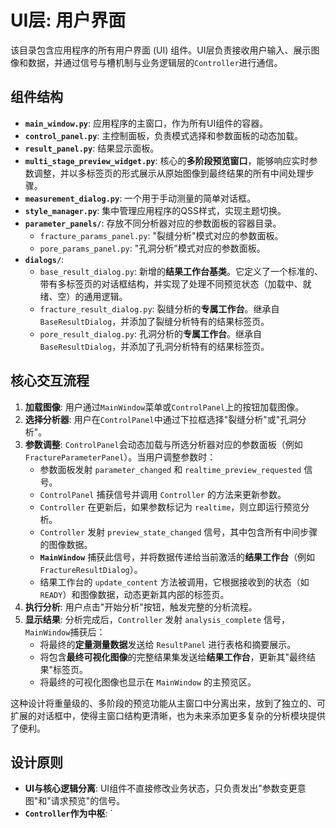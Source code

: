 # UI层: 用户界面

该目录包含应用程序的所有用户界面 (UI) 组件。UI层负责接收用户输入、展示图像和数据，并通过信号与槽机制与业务逻辑层的`Controller`进行通信。

## 组件结构

-   **`main_window.py`**: 应用程序的主窗口，作为所有UI组件的容器。
-   **`control_panel.py`**: 主控制面板，负责模式选择和参数面板的动态加载。
-   **`result_panel.py`**: 结果显示面板。
-   **`multi_stage_preview_widget.py`**: 核心的**多阶段预览窗口**，能够响应实时参数调整，并以多标签页的形式展示从原始图像到最终结果的所有中间处理步骤。
-   **`measurement_dialog.py`**: 一个用于手动测量的简单对话框。
-   **`style_manager.py`**: 集中管理应用程序的QSS样式，实现主题切换。
-   **`parameter_panels/`**: 存放不同分析器对应的参数面板的容器目录。
    -   `fracture_params_panel.py`: "裂缝分析"模式对应的参数面板。
    -   `pore_params_panel.py`: "孔洞分析"模式对应的参数面板。
-   **`dialogs/`**:
    - `base_result_dialog.py`: 新增的**结果工作台基类**。它定义了一个标准的、带有多标签页的对话框结构，并实现了处理不同预览状态（加载中、就绪、空）的通用逻辑。
    - `fracture_result_dialog.py`: 裂缝分析的**专属工作台**。继承自 `BaseResultDialog`，并添加了裂缝分析特有的结果标签页。
    - `pore_result_dialog.py`: 孔洞分析的**专属工作台**。继承自 `BaseResultDialog`，并添加了孔洞分析特有的结果标签页。

## 核心交互流程

1. **加载图像**: 用户通过`MainWindow`菜单或`ControlPanel`上的按钮加载图像。
2. **选择分析器**: 用户在`ControlPanel`中通过下拉框选择"裂缝分析"或"孔洞分析"。
3. **参数调整**: `ControlPanel`会动态加载与所选分析器对应的参数面板（例如 `FractureParameterPanel`）。当用户调整参数时：
    - 参数面板发射 `parameter_changed` 和 `realtime_preview_requested` 信号。
    - `ControlPanel` 捕获信号并调用 `Controller` 的方法来更新参数。
    - `Controller` 在更新后，如果参数标记为 `realtime`，则立即运行预览分析。
    - `Controller` 发射 `preview_state_changed` 信号，其中包含所有中间步骤的图像数据。
    - **`MainWindow`** 捕获此信号，并将数据传递给当前激活的**结果工作台**（例如 `FractureResultDialog`）。
    - 结果工作台的 `update_content` 方法被调用，它根据接收到的状态（如 `READY`）和图像数据，动态更新其内部的标签页。
4. **执行分析**: 用户点击"开始分析"按钮，触发完整的分析流程。
5. **显示结果**: 分析完成后，`Controller` 发射 `analysis_complete` 信号，`MainWindow`捕获后：
    - 将最终的**定量测量数据**发送给 `ResultPanel` 进行表格和摘要展示。
    - 将包含**最终可视化图像**的完整结果集发送给**结果工作台**，更新其"最终结果"标签页。
    - 将最终的可视化图像也显示在 `MainWindow` 的主预览区。

这种设计将重量级的、多阶段的预览功能从主窗口中分离出来，放到了独立的、可扩展的对话框中，使得主窗口结构更清晰，也为未来添加更多复杂的分析模块提供了便利。

## 设计原则

-   **UI与核心逻辑分离**: UI组件不直接修改业务状态，只负责发出"参数变更意图"和"请求预览"的信号。
-   **`Controller`作为中枢**: `